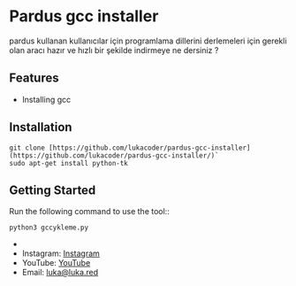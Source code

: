 # Pardus gcc installer 

pardus kullanan kullanıcılar için programlama dillerini derlemeleri için gerekli olan aracı hazır ve hızlı bir şekilde indirmeye ne dersiniz ?
## Features

- Installing  gcc

## Installation
```
git clone [https://github.com/lukacoder/pardus-gcc-installer](https://github.com/lukacoder/pardus-gcc-installer/)` 
sudo apt-get install python-tk
```

## Getting Started

Run the following command to use the tool::

```
python3 gccykleme.py
```
-
- Instagram: [Instagram](https://www.instagram.com/p1ytq/)
- YouTube: [YouTube](https://www.youtube.com/channel/UCqOj20IIgiZVmBfQnxALHeg)
- Email: luka@luka.red
